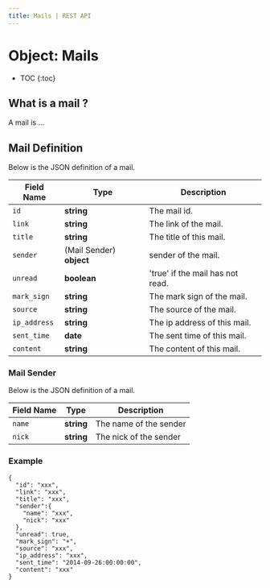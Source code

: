 ```yaml
---
title: Mails | REST API
---
```


# Object: Mails

* TOC
{:toc}


## What is a mail ?

A mail is ...




## Mail Definition

Below is the JSON definition of a mail.

Field Name | Type | Description
------------|------------|------------
`id` | **string** | The mail id.
`link` | **string** | The link of the mail.
`title` | **string** | The title of this mail.
`sender` | (Mail Sender) **object** | sender of the mail.
`unread` | **boolean** | 'true' if the mail has not read.
`mark_sign` | **string** | The mark sign of the mail.
`source` | **string** | The source of the mail.
`ip_address` | **string** | The ip address of this mail.
`sent_time` | **date** | The sent time of this mail.
`content` | **string** | The content of this mail.

### Mail Sender

Below is the JSON definition of a mail.

Field Name | Type | Description
------------|------------|------------
`name` | **string** | The name of the sender
`nick` | **string** | The nick of the sender


### Example

    {
      "id": "xxx",
      "link": "xxx",
      "title": "xxx",
      "sender":{
        "name": "xxx",
        "nick": "xxx"
      },
      "unread": true,
      "mark_sign": "+",
      "source": "xxx",
      "ip_address": "xxx",
      "sent_time": "2014-09-26:00:00:00",
      "content": "xxx"
    }

